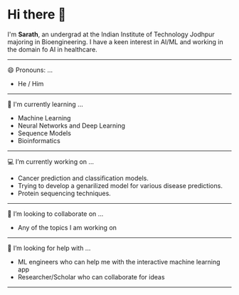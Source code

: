 # Hi there 👋

I'm __Sarath__, an undergrad at the Indian Institute of Technology Jodhpur majoring in Bioengineering. I have a keen interest in AI/ML and working in the domain fo AI in healthcare. 

---

😄 Pronouns: ...
- He / Him

---

📕 I'm currently learning ... 
- Machine Learning
- Neural Networks and Deep Learning
- Sequence Models
- Bioinformatics

---

💻 I’m currently working on ...
- Cancer prediction and classification models.
- Trying to develop a genarilized model for various disease predictions.
- Protein sequencing techniques.

---

👯 I’m looking to collaborate on ...
- Any of the topics I am working on

---

🤔 I’m looking for help with ...
- ML engineers who can help me with the interactive machine learning app
- Researcher/Scholar who can collaborate for ideas

---

